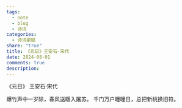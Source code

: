 ```yaml
---
tags:
  - note
  - blog
  - 诗词
categories:
  - 诗词歌赋
share: "true"
title: 《元日》王安石·宋代
date: 2024-08-01
comments: true
description: 
---
```

《元日》
王安石·宋代

爆竹声中一岁除，春风送䁔入屠苏。
千门万户曈曈日，总把新桃换旧符。